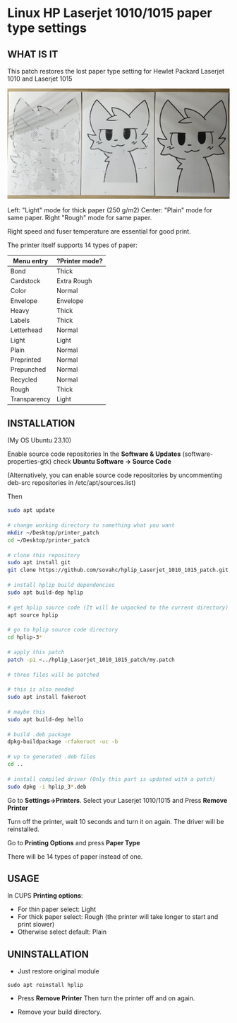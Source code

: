 Linux HP Laserjet 1010/1015 paper type settings
==
## WHAT IS IT

This patch restores the lost paper type setting for Hewlet Packard Laserjet 1010 and Laserjet 1015

![Fuser settings on thick paper](fuser_settings.jpg)

Left: "Light" mode for thick paper (250 g/m2)
Center: "Plain" mode for same paper.
Right "Rough" mode for same paper.

Right speed and fuser temperature are essential for good print.

The printer itself supports 14 types of paper:

Menu entry   | ?Printer mode?
-------------|---------------
Bond         | Thick
Cardstock    | Extra Rough
Color        | Normal
Envelope     | Envelope
Heavy        | Thick
Labels       | Thick
Letterhead   | Normal
Light        | Light
Plain        | Normal
Preprinted   | Normal
Prepunched   | Normal
Recycled     | Normal
Rough        | Thick
Transparency | Light

## INSTALLATION
(My OS Ubuntu 23.10)

Enable source code repositories
In the **Software & Updates** (software-properties-gtk) check **Ubuntu Software -> Source Code**

(Alternatively, you can enable source code repositories by uncommenting deb-src repositories in /etc/apt/sources.list)


Then
```bash
sudo apt update

# change working directory to something what you want
mkdir ~/Desktop/printer_patch
cd ~/Desktop/printer_patch

# clone this repository
sudo apt install git
git clone https://github.com/sovahc/hplip_Laserjet_1010_1015_patch.git

# install hplip build dependencies
sudo apt build-dep hplip

# get hplip source code (It will be unpacked to the current directory)
apt source hplip

# go to hplip source code directory
cd hplip-3*

# apply this patch
patch -p1 <../hplip_Laserjet_1010_1015_patch/my.patch

# three files will be patched

# this is also needed
sudo apt install fakeroot

# maybe this
sudo apt build-dep hello

# build .deb package
dpkg-buildpackage -rfakeroot -uc -b

# up to generated .deb files
cd ..

# install compiled driver (Only this part is updated with a patch)
sudo dpkg -i hplip_3*.deb

```

Go to **Settings->Printers**.
Select your Laserjet 1010/1015 and Press **Remove Printer**

Turn off the printer, wait 10 seconds and turn it on again.
The driver will be reinstalled.

Go to **Printing Options** and press **Paper Type**

There will be 14 types of paper instead of one.

## USAGE

In CUPS **Printing options**:

* For thin paper select: Light
* For thick paper select: Rough (the printer will take longer to start and print slower)
* Otherwise select default: Plain

## UNINSTALLATION

* Just restore original module

```shell
sudo apt reinstall hplip
```

* Press **Remove Printer**
Then turn the printer off and on again.

* Remove your build directory.
